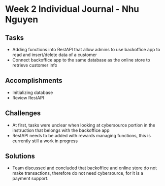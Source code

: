 # Week 2 Individual Journal - Nhu Nguyen
## Tasks
* Adding functions into RestAPI that allow admins to use backoffice app to read and insert/delete data of a customer
* Connect backoffice app to the same database as the online store to retrieve customer info
## Accomplishments
* Initializing database
* Review RestAPI
## Challenges
* At first, tasks were unclear when looking at cybersource portion in the instruction that belongs with the backoffice app
* RestAPI needs to be added with rewards managing functions, this is currently still a work in progress
## Solutions
* Team discussed and concluded that backoffice and online store do not make transactions, therefore do not need cybersource, for it is a payment support.
